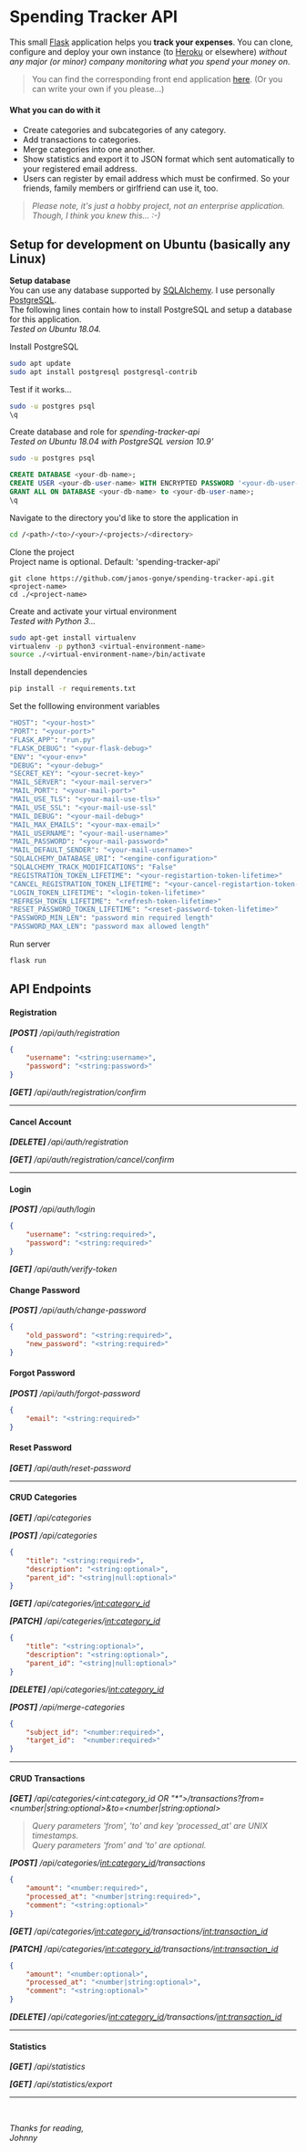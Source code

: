 # Spending Tracker API

This small [Flask](https://palletsprojects.com/p/flask/) application helps you **track your expenses**.
You can clone, configure and deploy your own instance (to [Heroku](https://www.heroku.com/) or elsewhere) *without any major (or minor) company monitoring what you spend your money on*.

> You can find the corresponding front end application [here](https://github.com/janos-gonye/spending-tracker-cross-platform-front-end). (Or you can write your own if you please...)

#### What you can do with it
 - Create categories and subcategories of any category.
 - Add transactions to categories.
 - Merge categories into one another.
 - Show statistics and export it to JSON format which sent automatically to your registered email address.
 - Users can register by email address which must be confirmed. So your friends, family members or girlfriend can use it, too.

> *Please note, it's just a hobby project, not an enterprise application.*  
> *Though, I think you knew this... :-)*

## Setup for development on Ubuntu (basically any Linux)

**Setup database**  
You can use any database supported by [SQLAlchemy](https://www.sqlalchemy.org/).
I use personally [PostgreSQL](https://www.postgresql.org/).  
The following lines contain how to install PostgreSQL and setup a database for this application.  
*Tested on Ubuntu 18.04.*

Install PostgreSQL
```bash
sudo apt update
sudo apt install postgresql postgresql-contrib
```
Test if it works...
```bash
sudo -u postgres psql
\q
```

Create database and role for *spending-tracker-api*  
*Tested on Ubuntu 18.04 with PostgreSQL version 10.9'*
```bash
sudo -u postgres psql
```
```sql
CREATE DATABASE <your-db-name>;
CREATE USER <your-db-user-name> WITH ENCRYPTED PASSWORD '<your-db-user-password>';
GRANT ALL ON DATABASE <your-db-name> to <your-db-user-name>;
\q
```

Navigate to the directory you'd like to store the application in
```bash
cd /<path>/<to>/<your>/<projects>/<directory>
```

Clone the project  
Project name is optional. Default: 'spending-tracker-api'
```
git clone https://github.com/janos-gonye/spending-tracker-api.git <project-name>
cd ./<project-name>
```

Create and activate your virtual environment  
*Tested with Python 3...*
```bash
sudo apt-get install virtualenv
virtualenv -p python3 <virtual-environment-name>
source ./<virtual-environment-name>/bin/activate
```

Install dependencies
```bash
pip install -r requirements.txt
```

Set the folllowing environment variables
```bash
"HOST": "<your-host>"                                                             # 0.0.0.0 for dev
"PORT": "<your-port>"                                                             # Default: 5000
"FLASK_APP": "run.py"
"FLASK_DEBUG": "<your-flask-debug>"                                               # <1> or <0>
"ENV": "<your-env>"                                                               # <development> or <production>
"DEBUG": "<your-debug>"                                                           # <True> or anything else (<False>)
"SECRET_KEY": "<your-secret-key>"
"MAIL_SERVER": "<your-mail-server>"                                               # <True> or anything else (<False>) https://support.google.com/a/answer/176600?hl=en
"MAIL_PORT": "<your-mail-port>"                                                   # <True> or anything else (<False>) https://support.google.com/a/answer/176600?hl=en
"MAIL_USE_TLS": "<your-mail-use-tls>"                                             # <True> or anything else (<False>) https://support.google.com/a/answer/176600?hl=en
"MAIL_USE_SSL": "<your-mail-use-ssl"                                              # <True> or anything else (<False>) https://support.google.com/a/answer/176600?hl=en
"MAIL_DEBUG": "<your-mail-debug>"                                                 # <True> or anything else
"MAIL_MAX_EMAILS": "<your-max-email>"                                             # Integer number > 0
"MAIL_USERNAME": "<your-mail-username>"                                           # https://support.google.com/a/answer/176600?hl=en
"MAIL_PASSWORD": "<your-mail-password>"                                           # https://support.google.com/a/answer/176600?hl=en
"MAIL_DEFAULT_SENDER": "<your-mail-username>"                                     # https://support.google.com/a/answer/176600?hl=en
"SQLALCHEMY_DATABASE_URI": "<engine-configuration>"                               # https://docs.sqlalchemy.org/en/13/core/engines.html
"SQLALCHEMY_TRACK_MODIFICATIONS": "False"                                         # To silence a warning
"REGISTRATION_TOKEN_LIFETIME": "<your-registartion-token-lifetime>"               # As seconds, default: 86400
"CANCEL_REGISTRATION_TOKEN_LIFETIME": "<your-cancel-registartion-token-lifetime>" # As seconds, default: 86400
"LOGIN_TOKEN_LIFETIME": "<login-token-lifetime>"                                  # As seconds, default: 3600
"REFRESH_TOKEN_LIFETIME": "<refresh-token-lifetime>"							  # As seconds, default: 2592000 (30 days)
"RESET_PASSWORD_TOKEN_LIFETIME": "<reset-password-token-lifetime>"                # As seconds, default: 3600
"PASSWORD_MIN_LEN": "password min required length"                                # Integer number > 0, default: 6
"PASSWORD_MAX_LEN": "password max allowed length"                                 # Integer number > 0, default: 50
```

Run server
```bash
flask run
```

## API Endpoints

#### Registration
***[POST]** /api/auth/registration*
```json
{
	"username": "<string:username>",
	"password": "<string:password>"
}
```
***[GET]**  /api/auth/registration/confirm*

<hr>

#### Cancel Account
***[DELETE]** /api/auth/registration*

***[GET]** /api/auth/registration/cancel/confirm*

<hr>

#### Login

***[POST]** /api/auth/login*
```json
{
	"username": "<string:required>",
	"password": "<string:required>"
}
```
***[GET]** /api/auth/verify-token*

#### Change Password
***[POST]** /api/auth/change-password*
```json
{
	"old_password": "<string:required>",
	"new_password": "<string:required>"
}
```

#### Forgot Password
***[POST]** /api/auth/forgot-password*
```json
{
	"email": "<string:required>"
}
```

#### Reset Password
***[GET]** /api/auth/reset-password*

<hr>

#### CRUD Categories

***[GET]** /api/categories*

***[POST]** /api/categories*
```json
{
	"title": "<string:required>",
	"description": "<string:optional>",
	"parent_id": "<string|null:optional>"
}
```
***[GET]** /api/categories/<int:category_id>*

***[PATCH]** /api/categeries/<int:category_id>*

```json
{
	"title": "<string:optional>",
	"description": "<string:optional>",
	"parent_id": "<string|null:optional>"
}
```
***[DELETE]** /api/categories/<int:category_id>*

***[POST]** /api/merge-categories*

```json
{
	"subject_id": "<number:required>",
	"target_id":  "<number:required>"
}
```

<hr>

#### CRUD Transactions

***[GET]** /api/categories/<int:category_id  OR "\*">/transactions?from=<number|string:optional>&to=<number|string:optional>*

> *Query parameters 'from', 'to' and key 'processed_at' are UNIX timestamps.*  
> *Query parameters 'from' and 'to' are optional.*

***[POST]** /api/categories/<int:category_id>/transactions*
```json
{
    "amount": "<number:required>",
    "processed_at": "<number|string:required>",
    "comment": "<string:optional>"
}
```
***[GET]** /api/categories/<int:category_id>/transactions/<int:transaction_id>*

***[PATCH]** /api/categories/<int:category_id>/transactions/<int:transaction_id>*
```json
{
    "amount": "<number:optional>",
    "processed_at": "<number|string:optional>",
    "comment": "<string:optional>"
}
```
***[DELETE]** /api/categories/<int:category_id>/transactions/<int:transaction_id>*

<hr>

#### Statistics

***[GET]** /api/statistics*

***[GET]** /api/statistics/export*

<hr>
<br>

*Thanks for reading,*  
*Johnny*
